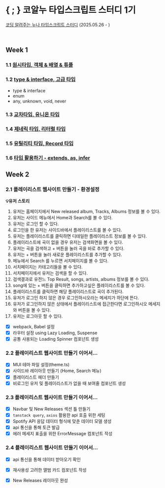 # { ; } 코알누 타입스크립트 스터디 1기
[코딩 알려주는 누나 타입스크립트 스터디](https://codingnoona.thinkific.com/pages/3c7ff4) (2025.05.26 - )

<br/>

## Week 1
### 1.1 [원시타입, 객체 & 배열 & 튜플](https://hackmd.io/@qEGG2y5qSJeoFpoWLh1Dzw/HkyMhSbMle)

### 1.2 [type & interface, 고급 타입](https://hackmd.io/@qEGG2y5qSJeoFpoWLh1Dzw/BJW2mPQzee)
- type & interface
- enum
- any, unknown, void, never

### 1.3 [교차타입, 유니온 타입](https://hackmd.io/@qEGG2y5qSJeoFpoWLh1Dzw/H15NIO4Mel)
### 1.4 [제네릭 타입, 리터럴 타입](https://hackmd.io/@qEGG2y5qSJeoFpoWLh1Dzw/Bk3wtyLzll)
### 1.5 [유틸리티 타입, Record 타입](https://hackmd.io/@qEGG2y5qSJeoFpoWLh1Dzw/SJ25fLvzlg)
### 1.6 [타입 활용하기 - extends, as, infer](https://hackmd.io/@qEGG2y5qSJeoFpoWLh1Dzw/rJdKodwGgl)

## Week 2
### 2.1 플레이리스트 웹사이트 만들기 - 환경설정

**💡유저 스토리**

1. 유저는 홈페이지에서 New released album, Tracks, Albums 정보를 볼 수 있다.
2. 유저는 사이드 메뉴에서 Home과 Search를 볼 수 있다.
3. 유저는 로그인 할 수 있다.
4. 로그인을 한 유저는 사이드바에서 플레이리스트를 볼 수 있다.
5. 유저는 플레이리스트를 클릭하면 디테일한 플레이리스트 정보를 볼 수 있다.
6. 플레이리스트에 곡이 없을 경우 유저는 검색화면을 볼 수 있다.
7. 유저는 곡을 검색하고 + 버튼을 눌러 곡을 바로 추가할 수 있다.
8. 유저는 + 버튼을 눌러 새로운 플레이리스트를 추가할 수 있다.
9. 메뉴에서 Search 를 누르면 서치페이지를 볼 수 있다.
10. 서치페이지는 카테고리들을 볼 수 있다.
11. 서치페이지에서 유저는 검색을 할 수 있다.
12. 검색결과로 유전느 Top Result, songs, artists, albums 정보를 볼 수 있다.
13. song에 있는 + 버튼을 클릭하면 추가하고싶은 플레이리스트를 볼 수 있다.
14. 플레이리스트를 클릭하면 해당 플레이리스트로 곡이 추가된다.
15. 유저가 로그인 하지 않은 경우 로그인하시오라는 메세지가 하단에 뜬다.
16. 유저가 로그인하지 않은 상태에서 플레이리스트에 접근한다면 로그인하시오 메세지와 버튼을 볼 수 있다.
17. 유저는 로그아웃 할 수 있다.

- [X] webpack, Babel 설정
- [X] 라우터 설정 using Lazy Loading, Suspense
- [X] 공통 사용되는 Loading Spinner 컴포넌트 생성

### 2.2 플레이리스트 웹사이트 만들기 이어서...
- [X] MUI 테마 파일 설정(theme.ts)
- [X] 사이드바 레이아웃 만들기 (Home, Search 메뉴)
- [x] 플레이리스트 헤더 만들기
- [x] 비로그인 유저 및 플레이리스트가 없을 때 보여줄 컴포넌트 생성

### 2.3 플레이리스트 웹사이트 만들기 이어서...
- [x] Navbar 및 New Releases 섹션 틀 만들기
- [x] `tanstack query`, `axios` 활용한 api 호출 위한 세팅
- [x] Spotify API 응답 데이터 형식에 맞춘 데이터 모델 생성
- [x] api 통신을 통해 토큰 발급
- [x] 에러 메세지 표출을 위한 ErrorMessage 컴포넌트 작성

### 2.4 플레이리스트 웹사이트 만들기 이어서...
- [x] api 통신을 통해 데이터 받아오기 확인
- [x] 재사용성 고려한 앨범 카드 컴포넌트 작성
- [x] New Releases 레이아웃 완성

